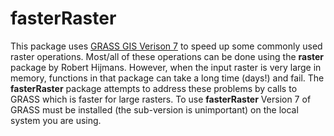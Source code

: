 # fasterRaster

This package uses [GRASS GIS Verison 7](https://grass.osgeo.org/grass7/) to speed up some commonly used raster operations. Most/all of these operations can be done using the **raster** package by Robert Hijmans.  However, when the input raster is very large in memory, functions in that package can take a long time (days!) and fail. The **fasterRaster** package attempts to address these problems by calls to GRASS which is faster for large rasters. To use **fasterRaster** Version 7 of GRASS must be installed (the sub-version is unimportant) on the local system you are using.

